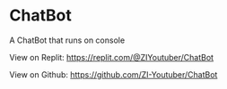 # ChatBot
A ChatBot that runs on console

View on Replit: https://replit.com/@ZIYoutuber/ChatBot

View on Github: https://github.com/ZI-Youtuber/ChatBot
